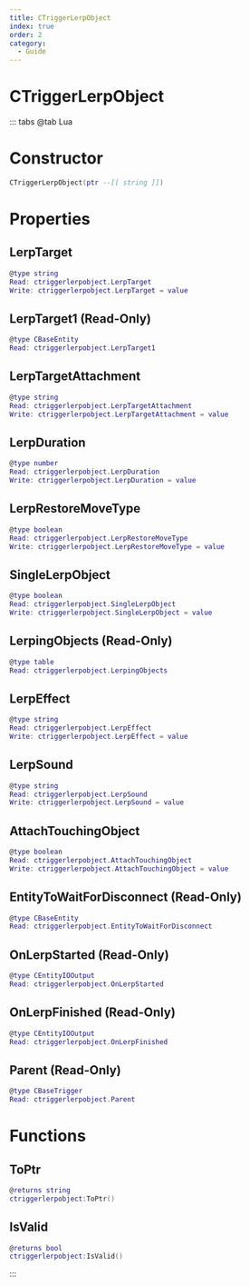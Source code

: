 ```yaml
---
title: CTriggerLerpObject
index: true
order: 2
category:
  - Guide
---
```


# CTriggerLerpObject

::: tabs
@tab Lua
# Constructor
```lua
CTriggerLerpObject(ptr --[[ string ]])
```
# Properties
## LerpTarget 
```lua
@type string
Read: ctriggerlerpobject.LerpTarget
Write: ctriggerlerpobject.LerpTarget = value
```
## LerpTarget1 (Read-Only)
```lua
@type CBaseEntity
Read: ctriggerlerpobject.LerpTarget1
```
## LerpTargetAttachment 
```lua
@type string
Read: ctriggerlerpobject.LerpTargetAttachment
Write: ctriggerlerpobject.LerpTargetAttachment = value
```
## LerpDuration 
```lua
@type number
Read: ctriggerlerpobject.LerpDuration
Write: ctriggerlerpobject.LerpDuration = value
```
## LerpRestoreMoveType 
```lua
@type boolean
Read: ctriggerlerpobject.LerpRestoreMoveType
Write: ctriggerlerpobject.LerpRestoreMoveType = value
```
## SingleLerpObject 
```lua
@type boolean
Read: ctriggerlerpobject.SingleLerpObject
Write: ctriggerlerpobject.SingleLerpObject = value
```
## LerpingObjects (Read-Only)
```lua
@type table
Read: ctriggerlerpobject.LerpingObjects
```
## LerpEffect 
```lua
@type string
Read: ctriggerlerpobject.LerpEffect
Write: ctriggerlerpobject.LerpEffect = value
```
## LerpSound 
```lua
@type string
Read: ctriggerlerpobject.LerpSound
Write: ctriggerlerpobject.LerpSound = value
```
## AttachTouchingObject 
```lua
@type boolean
Read: ctriggerlerpobject.AttachTouchingObject
Write: ctriggerlerpobject.AttachTouchingObject = value
```
## EntityToWaitForDisconnect (Read-Only)
```lua
@type CBaseEntity
Read: ctriggerlerpobject.EntityToWaitForDisconnect
```
## OnLerpStarted (Read-Only)
```lua
@type CEntityIOOutput
Read: ctriggerlerpobject.OnLerpStarted
```
## OnLerpFinished (Read-Only)
```lua
@type CEntityIOOutput
Read: ctriggerlerpobject.OnLerpFinished
```
## Parent (Read-Only)
```lua
@type CBaseTrigger
Read: ctriggerlerpobject.Parent
```
# Functions
## ToPtr
```lua
@returns string
ctriggerlerpobject:ToPtr()
```
## IsValid
```lua
@returns bool
ctriggerlerpobject:IsValid()
```

:::